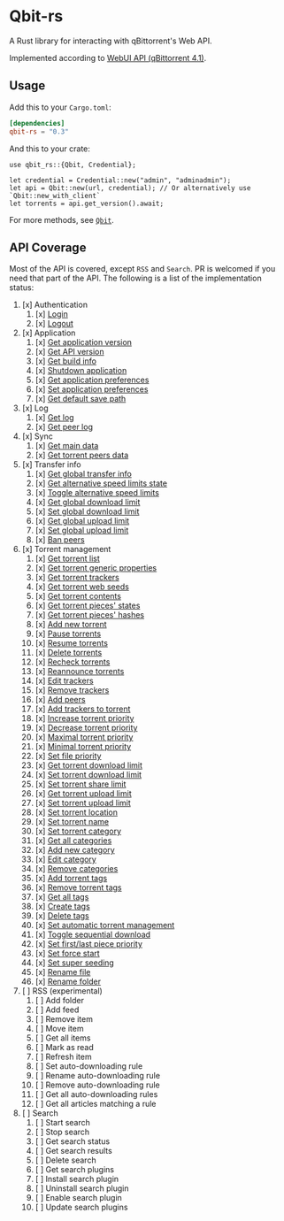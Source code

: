 # Qbit-rs

A Rust library for interacting with qBittorrent's Web API.

Implemented according to [WebUI API (qBittorrent 4.1)](https://github.com/qbittorrent/qBittorrent/wiki/WebUI-API-(qBittorrent-4.1)).

## Usage

Add this to your `Cargo.toml`:

```toml
[dependencies]
qbit-rs = "0.3"
```

And this to your crate:

```rust,ignore
use qbit_rs::{Qbit, Credential};

let credential = Credential::new("admin", "adminadmin");
let api = Qbit::new(url, credential); // Or alternatively use `Qbit::new_with_client`
let torrents = api.get_version().await;
```

For more methods, see [`Qbit`](https://docs.rs/qbit-rs/latest/qbit_rs/struct.Qbit.html).

## API Coverage

Most of the API is covered, except `RSS` and `Search`. PR is welcomed if you need that part of the API. The following is a list of the implementation status:

1. [x] Authentication
   1. [x] [Login](https://docs.rs/qbit-rs/latest/qbit_rs/struct.Qbit.html#method.login)
   1. [x] [Logout](https://docs.rs/qbit-rs/latest/qbit_rs/struct.Qbit.html#method.logout)
1. [x] Application
   1. [x] [Get application version](https://docs.rs/qbit-rs/latest/qbit_rs/struct.Qbit.html#method.get_version)
   1. [x] [Get API version](https://docs.rs/qbit-rs/latest/qbit_rs/struct.Qbit.html#method.get_webapi_version)
   1. [x] [Get build info](https://docs.rs/qbit-rs/latest/qbit_rs/struct.Qbit.html#method.get_build_info)
   1. [x] [Shutdown application](https://docs.rs/qbit-rs/latest/qbit_rs/struct.Qbit.html#method.shutdown)
   1. [x] [Get application preferences](https://docs.rs/qbit-rs/latest/qbit_rs/struct.Qbit.html#method.get_preferences)
   1. [x] [Set application preferences](https://docs.rs/qbit-rs/latest/qbit_rs/struct.Qbit.html#method.set_preferences)
   1. [x] [Get default save path](https://docs.rs/qbit-rs/latest/qbit_rs/struct.Qbit.html#method.get_default_save_path)
1. [x] Log
   1. [x] [Get log](https://docs.rs/qbit-rs/latest/qbit_rs/struct.Qbit.html#method.get_logs)
   1. [x] [Get peer log](https://docs.rs/qbit-rs/latest/qbit_rs/struct.Qbit.html#method.get_peer_logs)
1. [x] Sync
   1. [x] [Get main data](https://docs.rs/qbit-rs/latest/qbit_rs/struct.Qbit.html#method.sync)
   1. [x] [Get torrent peers data](https://docs.rs/qbit-rs/latest/qbit_rs/struct.Qbit.html#method.get_torrent_peers)
1. [x] Transfer info
   1. [x] [Get global transfer info](https://docs.rs/qbit-rs/latest/qbit_rs/struct.Qbit.html#method.get_transfer_info)
   1. [x] [Get alternative speed limits state](https://docs.rs/qbit-rs/latest/qbit_rs/struct.Qbit.html#method.get_speed_limits_mode)
   1. [x] [Toggle alternative speed limits](https://docs.rs/qbit-rs/latest/qbit_rs/struct.Qbit.html#method.toggle_speed_limits_mode)
   1. [x] [Get global download limit](https://docs.rs/qbit-rs/latest/qbit_rs/struct.Qbit.html#method.get_download_limit)
   1. [x] [Set global download limit](https://docs.rs/qbit-rs/latest/qbit_rs/struct.Qbit.html#method.set_download_limit)
   1. [x] [Get global upload limit](https://docs.rs/qbit-rs/latest/qbit_rs/struct.Qbit.html#method.get_upload_limit)
   1. [x] [Set global upload limit](https://docs.rs/qbit-rs/latest/qbit_rs/struct.Qbit.html#method.set_upload_limit)
   1. [x] [Ban peers](https://docs.rs/qbit-rs/latest/qbit_rs/struct.Qbit.html#method.ban_peers)
1. [x] Torrent management
   1. [x] [Get torrent list](https://docs.rs/qbit-rs/latest/qbit_rs/struct.Qbit.html#method.get_torrent_list)
   1. [x] [Get torrent generic properties](https://docs.rs/qbit-rs/latest/qbit_rs/struct.Qbit.html#method.get_torrent_properties)
   1. [x] [Get torrent trackers](https://docs.rs/qbit-rs/latest/qbit_rs/struct.Qbit.html#method.get_torrent_trackers)
   1. [x] [Get torrent web seeds](https://docs.rs/qbit-rs/latest/qbit_rs/struct.Qbit.html#method.get_torrent_web_seeds)
   1. [x] [Get torrent contents](https://docs.rs/qbit-rs/latest/qbit_rs/struct.Qbit.html#method.get_torrent_contents)
   1. [x] [Get torrent pieces' states](https://docs.rs/qbit-rs/latest/qbit_rs/struct.Qbit.html#method.get_torrent_pieces_stats)
   1. [x] [Get torrent pieces' hashes](https://docs.rs/qbit-rs/latest/qbit_rs/struct.Qbit.html#method.get_torrent_pieces_hashes)
   1. [x] [Add new torrent](https://docs.rs/qbit-rs/latest/qbit_rs/struct.Qbit.html#method.add_torrent)
   1. [x] [Pause torrents](https://docs.rs/qbit-rs/latest/qbit_rs/struct.Qbit.html#method.pauce_torrents)
   1. [x] [Resume torrents](https://docs.rs/qbit-rs/latest/qbit_rs/struct.Qbit.html#method.resume_torrents)
   1. [x] [Delete torrents](https://docs.rs/qbit-rs/latest/qbit_rs/struct.Qbit.html#method.delete_torrents)
   1. [x] [Recheck torrents](https://docs.rs/qbit-rs/latest/qbit_rs/struct.Qbit.html#method.recheck_torrents)
   1. [x] [Reannounce torrents](https://docs.rs/qbit-rs/latest/qbit_rs/struct.Qbit.html#method.reannounce_torrents)
   1. [x] [Edit trackers](https://docs.rs/qbit-rs/latest/qbit_rs/struct.Qbit.html#method.edit_trackers)
   1. [x] [Remove trackers](https://docs.rs/qbit-rs/latest/qbit_rs/struct.Qbit.html#method.remove_trackers)
   1. [x] [Add peers](https://docs.rs/qbit-rs/latest/qbit_rs/struct.Qbit.html#method.add_peers)
   1. [x] [Add trackers to torrent](https://docs.rs/qbit-rs/latest/qbit_rs/struct.Qbit.html#method.add_trackers)
   1. [x] [Increase torrent priority](https://docs.rs/qbit-rs/latest/qbit_rs/struct.Qbit.html#method.increase_priority)
   1. [x] [Decrease torrent priority](https://docs.rs/qbit-rs/latest/qbit_rs/struct.Qbit.html#method.decrease_priority)
   1. [x] [Maximal torrent priority](https://docs.rs/qbit-rs/latest/qbit_rs/struct.Qbit.html#method.maximal_priority)
   1. [x] [Minimal torrent priority](https://docs.rs/qbit-rs/latest/qbit_rs/struct.Qbit.html#method.minimal_priority)
   1. [x] [Set file priority](https://docs.rs/qbit-rs/latest/qbit_rs/struct.Qbit.html#method.set_file_priority)
   1. [x] [Get torrent download limit](https://docs.rs/qbit-rs/latest/qbit_rs/struct.Qbit.html#method.get_torrent_download_limit)
   1. [x] [Set torrent download limit](https://docs.rs/qbit-rs/latest/qbit_rs/struct.Qbit.html#method.set_torrent_download_limit)
   1. [x] [Set torrent share limit](https://docs.rs/qbit-rs/latest/qbit_rs/struct.Qbit.html#method.set_torrent_shared_limit)
   1. [x] [Get torrent upload limit](https://docs.rs/qbit-rs/latest/qbit_rs/struct.Qbit.html#method.get_torrent_upload_limit)
   1. [x] [Set torrent upload limit](https://docs.rs/qbit-rs/latest/qbit_rs/struct.Qbit.html#method.set_torrent_upload_limit)
   1. [x] [Set torrent location](https://docs.rs/qbit-rs/latest/qbit_rs/struct.Qbit.html#method.set_torrent_location)
   1. [x] [Set torrent name](https://docs.rs/qbit-rs/latest/qbit_rs/struct.Qbit.html#method.set_torrent_name)
   1. [x] [Set torrent category](https://docs.rs/qbit-rs/latest/qbit_rs/struct.Qbit.html#method.set_torrent_category)
   1. [x] [Get all categories](https://docs.rs/qbit-rs/latest/qbit_rs/struct.Qbit.html#method.get_categories)
   1. [x] [Add new category](https://docs.rs/qbit-rs/latest/qbit_rs/struct.Qbit.html#method.add_category)
   1. [x] [Edit category](https://docs.rs/qbit-rs/latest/qbit_rs/struct.Qbit.html#method.edit_categories)
   1. [x] [Remove categories](https://docs.rs/qbit-rs/latest/qbit_rs/struct.Qbit.html#method.remove_categories)
   1. [x] [Add torrent tags](https://docs.rs/qbit-rs/latest/qbit_rs/struct.Qbit.html#method.add_torrent_tags)
   1. [x] [Remove torrent tags](https://docs.rs/qbit-rs/latest/qbit_rs/struct.Qbit.html#method.remove_torrent_tags)
   1. [x] [Get all tags](https://docs.rs/qbit-rs/latest/qbit_rs/struct.Qbit.html#method.get_all_tags)
   1. [x] [Create tags](https://docs.rs/qbit-rs/latest/qbit_rs/struct.Qbit.html#method.create_tags)
   1. [x] [Delete tags](https://docs.rs/qbit-rs/latest/qbit_rs/struct.Qbit.html#method.delete_tags)
   1. [x] [Set automatic torrent management](https://docs.rs/qbit-rs/latest/qbit_rs/struct.Qbit.html#method.set_auto_management)
   1. [x] [Toggle sequential download](https://docs.rs/qbit-rs/latest/qbit_rs/struct.Qbit.html#method.toggle_sequential_download)
   1. [x] [Set first/last piece priority](https://docs.rs/qbit-rs/latest/qbit_rs/struct.Qbit.html#method.toggle_first_last_piece_priority)
   1. [x] [Set force start](https://docs.rs/qbit-rs/latest/qbit_rs/struct.Qbit.html#method.set_force_star)
   1. [x] [Set super seeding](https://docs.rs/qbit-rs/latest/qbit_rs/struct.Qbit.html#method.set_super_seeding)
   1. [x] [Rename file](https://docs.rs/qbit-rs/latest/qbit_rs/struct.Qbit.html#method.rename_file)
   1. [x] [Rename folder](https://docs.rs/qbit-rs/latest/qbit_rs/struct.Qbit.html#method.rename_folder)
1. [ ] RSS (experimental)
   1. [ ] Add folder
   1. [ ] Add feed
   1. [ ] Remove item
   1. [ ] Move item
   1. [ ] Get all items
   1. [ ] Mark as read
   1. [ ] Refresh item
   1. [ ] Set auto-downloading rule
   1. [ ] Rename auto-downloading rule
   1. [ ] Remove auto-downloading rule
   1. [ ] Get all auto-downloading rules
   1. [ ] Get all articles matching a rule
1. [ ] Search
   1. [ ] Start search
   1. [ ] Stop search
   1. [ ] Get search status
   1. [ ] Get search results
   1. [ ] Delete search
   1. [ ] Get search plugins
   1. [ ] Install search plugin
   1. [ ] Uninstall search plugin
   1. [ ] Enable search plugin
   1. [ ] Update search plugins
